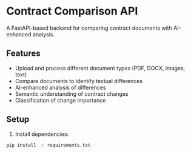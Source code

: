 # Contract Comparison API

A FastAPI-based backend for comparing contract documents with AI-enhanced analysis.

## Features

- Upload and process different document types (PDF, DOCX, images, text)
- Compare documents to identify textual differences
- AI-enhanced analysis of differences
- Semantic understanding of contract changes
- Classification of change importance

## Setup

1. Install dependencies:
```bash
pip install -r requirements.txt